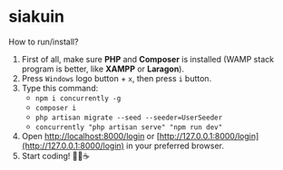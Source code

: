 # siakuin
How to run/install?
1. First of all, make sure **PHP** and **Composer** is installed (WAMP stack program is better, like **XAMPP** or **Laragon**).
2. Press `Windows` logo button + `x`, then press `i` button.
3. Type this command:
   - `npm i concurrently -g`
   - `composer i`
   - `php artisan migrate --seed --seeder=UserSeeder`
   - `concurrently "php artisan serve" "npm run dev"`
4. Open [http://localhost:8000/login](http://localhost:8000/login) or [http://127.0.0.1:8000/login](http://127.0.0.1:8000/login) in your preferred browser.
5. Start coding! 👨‍💻☕
